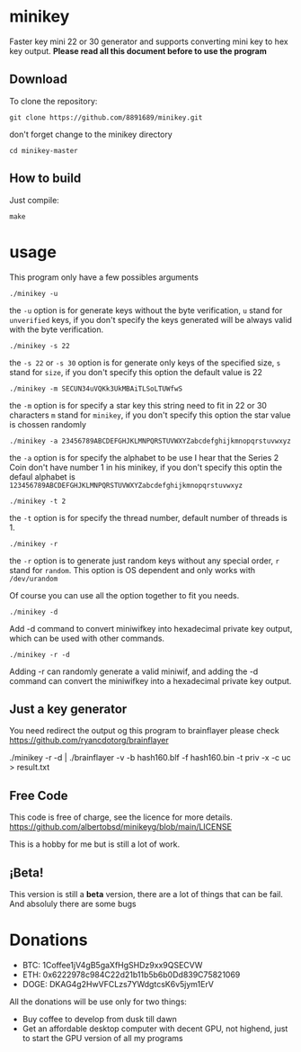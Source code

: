 # minikey

Faster key mini 22 or 30 generator and supports converting mini key to hex key output.
**Please read all this document before to use the program**

## Download

To clone the repository:

```
git clone https://github.com/8891689/minikey.git
```

don't forget change to the minikey directory

`cd minikey-master`


## How to build

Just compile:

```
make
```

# usage

This program only have a few possibles arguments

```
./minikey -u 
```

the `-u` option is for generate keys without the byte verification, `u` stand for `unverified` keys,  if you don't specify the keys generated will be always valid with the byte verification.

```
./minikey -s 22
```

the `-s 22` or `-s 30` option is for generate only keys of the specified size, `s` stand for `size`, if you don't specify this option the default value is 22

```
./minikey -m SECUN34uVQKk3UkMBAiTLSoLTUWfwS
```
the `-m` option is for specify a star key this string need to fit in 22 or 30 characters `m` stand for `minikey`, if you don't specify this option the star value is chossen randomly

```
./minikey -a 23456789ABCDEFGHJKLMNPQRSTUVWXYZabcdefghijkmnopqrstuvwxyz
```

the `-a` option is for specify the alphabet to be use I hear that the Series 2 Coin don't have number 1 in his minikey, if you don't specify this optin the defaul alphabet is `123456789ABCDEFGHJKLMNPQRSTUVWXYZabcdefghijkmnopqrstuvwxyz` 

```
./minikey -t 2
```

the `-t` option is for specify the thread number, default number of threads is 1.

```
./minikey -r
```

the `-r` option is to generate just random keys without any special order, `r` stand for `random`. This option is OS dependent and only works with `/dev/urandom`

Of course you can use all the option together to fit you needs.

```
./minikey -d
```
Add -d command to convert miniwifkey into hexadecimal private key output, which can be used with other commands.

```
./minikey -r -d
```
Adding -r can randomly generate a valid miniwif, and adding the -d command can convert the miniwifkey into a hexadecimal private key output.

## Just a key generator


You need redirect the output og this program to brainflayer please check https://github.com/ryancdotorg/brainflayer

./minikey -r -d | ./brainflayer -v -b hash160.blf -f hash160.bin -t priv -x -c uc > result.txt

## Free Code

This code is free of charge, see the licence for more details. https://github.com/albertobsd/minikeyg/blob/main/LICENSE

This is a hobby for me but is still a lot of work.

## ¡Beta!

This version is still a **beta** version, there are a lot of things that can be fail. And absoluly there are some bugs 

# Donations

- BTC: 1Coffee1jV4gB5gaXfHgSHDz9xx9QSECVW
- ETH: 0x6222978c984C22d21b11b5b6b0Dd839C75821069
- DOGE: DKAG4g2HwVFCLzs7YWdgtcsK6v5jym1ErV

All the donations will be use only for two things:

- Buy coffee to develop from dusk till dawn
- Get an affordable desktop computer with decent GPU, not highend, just to start the GPU version of all my programs
